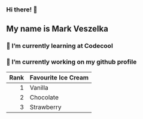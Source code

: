 ### Hi there! 👋
## My name is **Mark Veszelka** 
### 🌱 I’m currently learning at **Codecool**
### 🔭 I’m currently working on my github profile

| Rank | Favourite Ice Cream |
|-----:|---------------|
|     1|         Vanilla        |
|     2|         Chocolate      |
|     3|         Strawberry     |
<!--
**markveszelka/markveszelka** is a ✨ _special_ ✨ repository because its `README.md` (this file) appears on your GitHub profile.

Here are some ideas to get you started:

- 🔭 I’m currently working on ...
- 🌱 I’m currently learning ...
- 👯 I’m looking to collaborate on ...
- 🤔 I’m looking for help with ...
- 💬 Ask me about ...
- 📫 How to reach me: ...
- 😄 Pronouns: ...
- ⚡ Fun fact: ...
-->
